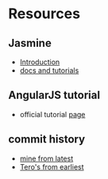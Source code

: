 # Resources

## Jasmine

- [Introduction](https://jasmine.github.io/2.0/introduction.html)
- [docs and tutorials](https://jasmine.github.io/pages/docs_home.html)

## AngularJS tutorial

- official tutorial [page](https://docs.angularjs.org/tutorial)

## commit history

- [mine from latest](https://github.com/EmbraceLife/myAngularJS/commits/master)
- [Tero's from earliest](https://github.com/teropa/build-your-own-angularjs/commits/master?before=d4958afc39419781483a6363711675aed13a3e4a+280)


